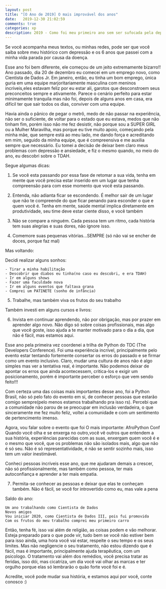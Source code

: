 ```yaml
---
layout: post
title: "[O Ano de 2019] O mais improvável dos anos"
date:   2019-12-30 21:02:59
comments: true
categories: xp
description: 2019 - Como foi meu primeiro ano sem ser sufocada pela depressão?!
---
```


Se você acompanha meus textos, ou minhas redes, pode ser que você saiba sobre meu histórico com depressão e os 6 anos que passei com a minha vida parada por causa da doença.

Esse ano foi bem diferente, ele começou de um jeito extremamente bizarro!! Ano passado, dia 20 de dezembro eu comecei em um emprego novo, como Cientista de Dados Jr. Em janeiro, então, eu tinha um bom emprego, única guria em uma equipe marjoritariamente masculina com meninos  incríveis,eles estavam feliz por eu estar ali, garotos que desconstroem seus preconceitos sempre e ativamente. Parece o cenário perfeito para estar minimamente tranquila mas não foi, depois de alguns anos em casa, era difícil ter que sair todos os dias, conviver com uma equipe. 

Havia ainda o pânico de pegar o metrô, medo de não passar na experiência, não ser o suficiente, de voltar para o estado que eu estava, medos que não tinham fim, porém isso não me fez desistir, não porque sou a SUPER GIRL ou a Mulher Maravilha, mas porque eu tive muito apoio, começando pela minha mãe, que sempre está ao meu lado, me dando força e acreditando em mim, seguido da minha equipe, que é compreensiva e me auxilia sempre que necessário.
Eu tomei a decisão de deixar bem claro meus problemas com depressão e ansiedade, e fiz o mesmo quando, no meio do ano, eu descobri sobre o TDAH.

Segue algumas dicas:

1) Se você esta passando por essa fase de retomar a sua vida, tenha em mente que você precisa estar inserido em um lugar que tenha compreensão para com esse momento que você esta passando.

2) Entenda, não adianta ficar se escondendo. É melhor sair de um lugar que não te compreende do que ficar penando para esconder o que e quem você é. Tenha em mente, saúde mental implica diretamente em produtividade, seu time deve estar ciente disso, e você também

3) Não se compare a ninguém. Cada pessoa tem um ritmo, cada história tem suas alegrias e suas dores, não ignore isso.

4) Comemore suas pequenas vitórias...SEMPRE (só não vai se encher de doces, porque faz mal)

Mas voltando:

Decidi realizar alguns sonhos: 

    - Tirar a minha habilitação
    - Descobrir que diabos eu tinha(no caso eu descobri, e era TDAH)
    - Ir em alguns shows
    - Fazer uma faculdade nova
    - Ir em alguns eventos que faltava grana
    - Comprei um PATINETE (sonho de infância)

5) Trabalhe, mas também viva os frutos do seu trabalho

Também investi em alguns cursos e livros:

6) Invista em continuar aprendendo, não por obrigação, mas por prazer em aprender algo novo. Não digo só sobre coisas profissionais, mas algo que você goste, isso ajuda a te manter motivado para o dia a dia, que não é fácil, mas estamos aqui.

Esse ano pela primeira vez coordenei a trilha de Python do TDC (The Developers Conference). Foi uma experiência incrível, principalmente pelo evento estar tentando fortemente consertar os erros do passado e se firmar como um evento inclusivo. Claro, mudar uma cultura de anos não é algo simples mas ver a tentativa real, é importante. Não podemos deixar de apontar os erros que ainda acontecessem, critica-los e exigir um posicionamento, porém é importante perceber o esforço que vem sendo feito!!!

Com certeza uma das coisas mais importantes desse ano, foi a Python Brasil, não só pelo fato do evento em si, de conhecer pessoas que estarão comigo sempre(pelo menos estamos trabalhando pra isso rs). Percebi que a comunidade não parou de se preocupar em inclusão verdadeira, o que sinceramente me fez muito feliz, voltei a comunidade e com um sentimento de pertencimento imenso.

Agora, vou falar sobre o evento que foi O mais importante: AfroPython Conf
Quando você olha e se enxerga no outro,você vê outros que entendem a sua história, experiências parecidas com as suas, enxergam quem você é e o mesmo que você, que os problemas não são isolados mais, algo que não é só seu. Não é só representatividade, é não se sentir sozinho mais, isso tem um valor inestimável.


Conheci pessoas incríveis esse ano, que me ajudaram demais a crescer, não só profissionalmente, mas também como pessoa, ter mais autoconfiança e aprender a ter mais empatia.

7) Permita-se conhecer as pessoas e deixar que elas te conheçam também. Não é fácil, se você for introvertido como eu, mas vale a pena


Saldo do ano:
    
    Um ano trabalhando como Cientista de Dados
    Novos amigos
    Vou iniciar 2020, como Cientista de Dados III, pois fui promovida
    Com os frutos do meu trabalho comprei meu primeiro carro

Então, tenha fé, isso vai além de religião, as coisas podem e vão melhorar. Esteja preparado para o que pode vir, tudo bem se você não estiver bem para isso ainda, uma hora você vai estar, respeite o seu tempo e os seus limites. Mas não negligencie o seu tratamento, não estou dizendo que é fácil, mas é importante, principalmente ajuda terapêutica, com um psicologo. O tratamento vai além dos remédios, você precisa tratar as feridas, isso dói, mas cicatriza, um dia você vai olhar as marcas e ter orgulho porque elas só lembrarão o quão forte você foi e é.

Acredite, você pode mudar sua história, e estamos aqui por você, conte conosco :)